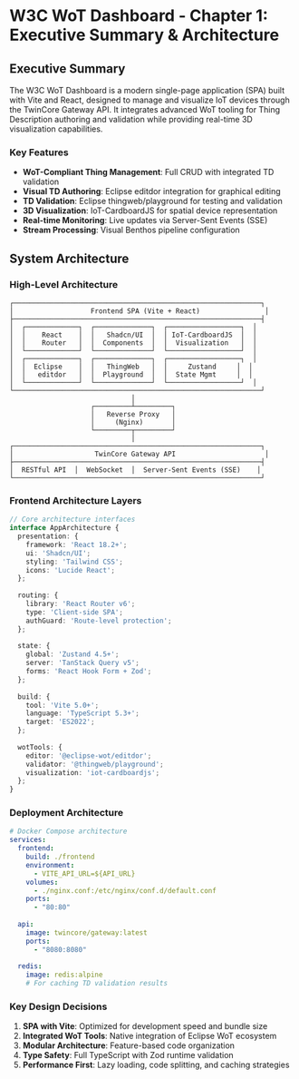 # W3C WoT Dashboard - Chapter 1: Executive Summary & Architecture

## Executive Summary

The W3C WoT Dashboard is a modern single-page application (SPA) built with Vite and React, designed to manage and visualize IoT devices through the TwinCore Gateway API. It integrates advanced WoT tooling for Thing Description authoring and validation while providing real-time 3D visualization capabilities.

### Key Features
- **WoT-Compliant Thing Management**: Full CRUD with integrated TD validation
- **Visual TD Authoring**: Eclipse editdor integration for graphical editing
- **TD Validation**: Eclipse thingweb/playground for testing and validation
- **3D Visualization**: IoT-CardboardJS for spatial device representation
- **Real-time Monitoring**: Live updates via Server-Sent Events (SSE)
- **Stream Processing**: Visual Benthos pipeline configuration

## System Architecture

### High-Level Architecture
```
┌─────────────────────────────────────────────────────────────┐
│                   Frontend SPA (Vite + React)                │
├─────────────────────────────────────────────────────────────┤
│  ┌─────────────┐  ┌──────────────┐  ┌──────────────────┐  │
│  │    React    │  │   Shadcn/UI  │  │ IoT-CardboardJS  │  │
│  │    Router   │  │  Components  │  │  Visualization   │  │
│  └─────────────┘  └──────────────┘  └──────────────────┘  │
│  ┌─────────────┐  ┌──────────────┐  ┌──────────────────┐  │
│  │  Eclipse    │  │   ThingWeb   │  │     Zustand     │  │
│  │   editdor   │  │  Playground  │  │  State Mgmt     │  │
│  └─────────────┘  └──────────────┘  └──────────────────┘  │
└─────────────────────────────────────────────────────────────┘
                              │
                    ┌─────────┴─────────┐
                    │   Reverse Proxy   │
                    │     (Nginx)       │
                    └─────────┬─────────┘
                              │
┌─────────────────────────────────────────────────────────────┐
│                    TwinCore Gateway API                      │
├─────────────────────────────────────────────────────────────┤
│  RESTful API  │  WebSocket  │  Server-Sent Events (SSE)    │
└─────────────────────────────────────────────────────────────┘
```

### Frontend Architecture Layers

```typescript
// Core architecture interfaces
interface AppArchitecture {
  presentation: {
    framework: 'React 18.2+';
    ui: 'Shadcn/UI';
    styling: 'Tailwind CSS';
    icons: 'Lucide React';
  };
  
  routing: {
    library: 'React Router v6';
    type: 'Client-side SPA';
    authGuard: 'Route-level protection';
  };
  
  state: {
    global: 'Zustand 4.5+';
    server: 'TanStack Query v5';
    forms: 'React Hook Form + Zod';
  };
  
  build: {
    tool: 'Vite 5.0+';
    language: 'TypeScript 5.3+';
    target: 'ES2022';
  };
  
  wotTools: {
    editor: '@eclipse-wot/editdor';
    validator: '@thingweb/playground';
    visualization: 'iot-cardboardjs';
  };
}
```

### Deployment Architecture

```yaml
# Docker Compose architecture
services:
  frontend:
    build: ./frontend
    environment:
      - VITE_API_URL=${API_URL}
    volumes:
      - ./nginx.conf:/etc/nginx/conf.d/default.conf
    ports:
      - "80:80"
      
  api:
    image: twincore/gateway:latest
    ports:
      - "8080:8080"
      
  redis:
    image: redis:alpine
    # For caching TD validation results
```

### Key Design Decisions

1. **SPA with Vite**: Optimized for development speed and bundle size
2. **Integrated WoT Tools**: Native integration of Eclipse WoT ecosystem
3. **Modular Architecture**: Feature-based code organization
4. **Type Safety**: Full TypeScript with Zod runtime validation
5. **Performance First**: Lazy loading, code splitting, and caching strategies